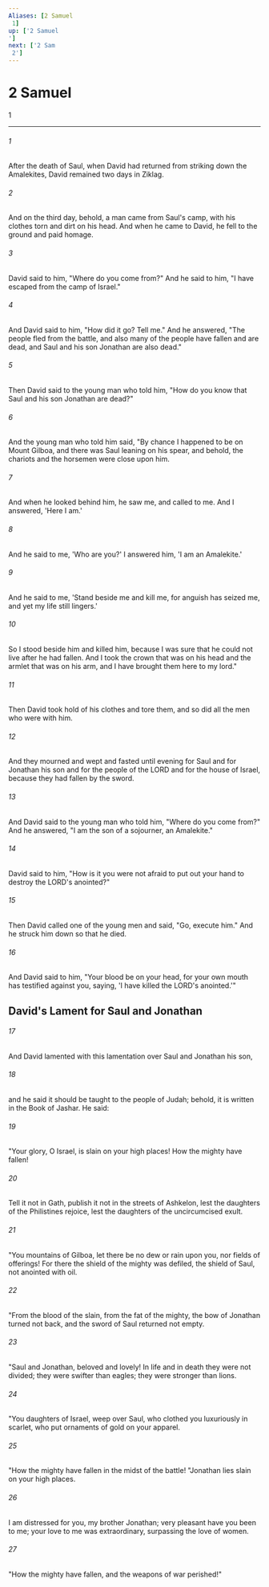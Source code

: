 ```yaml
---
Aliases: [2 Samuel 1]
up: ['2 Samuel']
next: ['2 Sam 2']
---
```

# 2 Samuel 1

***
 

###### 1 
After the death of Saul, when David had returned from striking down the Amalekites, David remained two days in Ziklag.  

###### 2 
And on the third day, behold, a man came from Saul's camp, with his clothes torn and dirt on his head. And when he came to David, he fell to the ground and paid homage.  

###### 3 
David said to him, "Where do you come from?" And he said to him, "I have escaped from the camp of Israel."  

###### 4 
And David said to him, "How did it go? Tell me." And he answered, "The people fled from the battle, and also many of the people have fallen and are dead, and Saul and his son Jonathan are also dead."  

###### 5 
Then David said to the young man who told him, "How do you know that Saul and his son Jonathan are dead?"  

###### 6 
And the young man who told him said, "By chance I happened to be on Mount Gilboa, and there was Saul leaning on his spear, and behold, the chariots and the horsemen were close upon him.  

###### 7 
And when he looked behind him, he saw me, and called to me. And I answered, 'Here I am.'  

###### 8 
And he said to me, 'Who are you?' I answered him, 'I am an Amalekite.'  

###### 9 
And he said to me, 'Stand beside me and kill me, for anguish has seized me, and yet my life still lingers.'  

###### 10 
So I stood beside him and killed him, because I was sure that he could not live after he had fallen. And I took the crown that was on his head and the armlet that was on his arm, and I have brought them here to my lord."  

###### 11 
Then David took hold of his clothes and tore them, and so did all the men who were with him.  

###### 12 
And they mourned and wept and fasted until evening for Saul and for Jonathan his son and for the people of the LORD and for the house of Israel, because they had fallen by the sword.  

###### 13 
And David said to the young man who told him, "Where do you come from?" And he answered, "I am the son of a sojourner, an Amalekite."  

###### 14 
David said to him, "How is it you were not afraid to put out your hand to destroy the LORD's anointed?"  

###### 15 
Then David called one of the young men and said, "Go, execute him." And he struck him down so that he died.  

###### 16 
And David said to him, "Your blood be on your head, for your own mouth has testified against you, saying, 'I have killed the LORD's anointed.'"  ## David's Lament for Saul and Jonathan  

###### 17 
And David lamented with this lamentation over Saul and Jonathan his son,  

###### 18 
and he said it should be taught to the people of Judah; behold, it is written in the Book of Jashar. He said:  

###### 19 
"Your glory, O Israel, is slain on your high places!  How the mighty have fallen!   

###### 20 
Tell it not in Gath,  publish it not in the streets of Ashkelon,  lest the daughters of the Philistines rejoice,  lest the daughters of the uncircumcised exult.  

###### 21 
"You mountains of Gilboa,  let there be no dew or rain upon you,  nor fields of offerings!  For there the shield of the mighty was defiled,  the shield of Saul, not anointed with oil.  

###### 22 
"From the blood of the slain,  from the fat of the mighty,  the bow of Jonathan turned not back,  and the sword of Saul returned not empty.  

###### 23 
"Saul and Jonathan, beloved and lovely!  In life and in death they were not divided;  they were swifter than eagles;  they were stronger than lions.  

###### 24 
"You daughters of Israel, weep over Saul,  who clothed you luxuriously in scarlet,  who put ornaments of gold on your apparel.  

###### 25 
"How the mighty have fallen  in the midst of the battle! "Jonathan lies slain on your high places.   

###### 26 
I am distressed for you, my brother Jonathan;  very pleasant have you been to me;  your love to me was extraordinary,  surpassing the love of women.  

###### 27 
"How the mighty have fallen,  and the weapons of war perished!"
